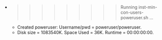 * >>>>>>>>> Running inst-min-con-users-poweruser.sh ...
  * Created poweruser: Username/pwd = poweruser/poweruser.
  * Disk size = 1083540K. Space Used = 36K. Runtime = 00:00:00:00.

